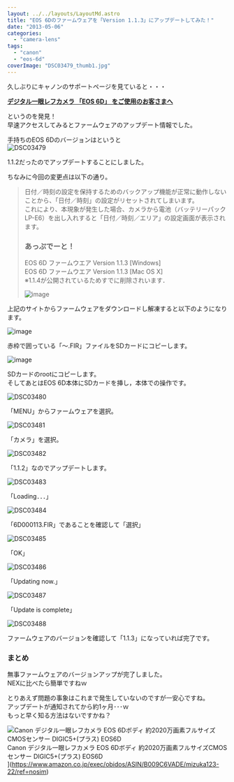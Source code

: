 ```yaml
---
layout: ../../layouts/LayoutMd.astro
title: "EOS 6Dのファームウェアを「Version 1.1.3」にアップデートしてみた！"
date: "2013-05-06"
categories: 
  - "camera-lens"
tags: 
  - "canon"
  - "eos-6d"
coverImage: "DSC03479_thumb1.jpg"
---
```


久しぶりにキャノンのサポートページを見ていると・・・

**[デジタル一眼レフカメラ 「EOS 6D」 をご使用のお客さまへ](http://cweb.canon.jp/e-support/products/eos-d/130409eos6d.html)**

というのを発見！  
早速アクセスしてみるとファームウェアのアップデート情報でした。

手持ちのEOS 6Dのバージョンはというと  
![DSC03479](/archive/images/DSC03479_thumb.jpg "DSC03479")
  
1.1.2だったのでアップデートすることにしました。

ちなみに今回の変更点は以下の通り。

> 日付／時刻の設定を保持するためのバックアップ機能が正常に動作しないことから、「日付／時刻」の設定がリセットされてしまいます。  
> これにより、本現象が発生した場合、カメラから電池（バッテリーパック LP-E6）を出し入れすると「日付／時刻／エリア」の設定画面が表示されます。
> 
> ### あっぷでーと！
> 
> EOS 6D ファームウエア Version 1.1.3 \[Windows\]  
> EOS 6D ファームウエア Version 1.1.3 \[Mac OS X\]  
> ※1.1.4が公開されているためすでに削除されいます．  
> 
> ![image](/archive/images/image_thumb.png "image")


上記のサイトからファームウェアをダウンロードし解凍すると以下のようになります。

![image](/archive/images/image_thumb1.png "image")
  
赤枠で囲っている「～.FIR」ファイルをSDカードにコピーします。

![image](/archive/images/image_thumb2.png "image")
  
SDカードのrootにコピーします。  
そしてあとはEOS 6D本体にSDカードを挿し，本体での操作です。

![DSC03480](/archive/images/DSC03480_thumb.jpg "DSC03480")
  
「MENU」からファームウェアを選択。

![DSC03481](/archive/images/DSC03481_thumb.jpg "DSC03481")
  
「カメラ」を選択。

![DSC03482](/archive/images/DSC03482_thumb.jpg "DSC03482")
  
「1.1.2」なのでアップデートします。

![DSC03483](/archive/images/DSC03483_thumb.jpg "DSC03483")
  
「Loading．．．」

![DSC03484](/archive/images/DSC03484_thumb.jpg "DSC03484")
  
「6D000113.FIR」であることを確認して「選択」

![DSC03485](/archive/images/DSC03485_thumb.jpg "DSC03485")
  
「OK」

![DSC03486](/archive/images/DSC03486_thumb.jpg "DSC03486")
  
「Updating now.」

![DSC03487](/archive/images/DSC03487_thumb.jpg "DSC03487")
  
「Update is complete」

![DSC03488](/archive/images/DSC03488_thumb.jpg "DSC03488")
  
ファームウェアのバージョンを確認して「1.1.3」になっていれば完了です。

### まとめ

無事ファームウェアのバージョンアップが完了しました。  
NEXに比べたら簡単ですねｗ

とりあえず問題の事象はこれまで発生していないのですが一安心ですね。  
アップデートが通知されてから約1ヶ月･･･ｗ  
もっと早く知る方法はないですかね？

![Canon デジタル一眼レフカメラ EOS 6Dボディ 約2020万画素フルサイズCMOSセンサー DIGIC5+(プラス) EOS6D](/archive/images/51q7Z2F6dkL._SL160_.jpg)  
Canon デジタル一眼レフカメラ EOS 6Dボディ 約2020万画素フルサイズCMOSセンサー DIGIC5+(プラス) EOS6D  
](https://www.amazon.co.jp/exec/obidos/ASIN/B009C6VADE/mizuka123-22/ref=nosim)
